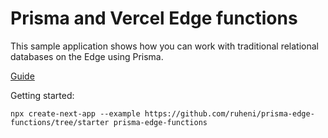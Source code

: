 # Prisma and Vercel Edge functions

This sample application shows how you can work with traditional relational databases on the Edge using Prisma.

[Guide](https://www.prisma.io/blog/database-access-on-the-edge-8F0t1s1BqOJE#demo-database-access-on-the-edge)


Getting started:

```
npx create-next-app --example https://github.com/ruheni/prisma-edge-functions/tree/starter prisma-edge-functions
```
